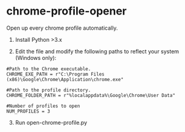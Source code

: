 # chrome-profile-opener
Open up every chrome profile automatically.

1. Install Python >3.x

2. Edit the file and modify the following paths to reflect your system (Windows only):
```
#Path to the Chrome executable.
CHROME_EXE_PATH = r"C:\Program Files (x86)\Google\Chrome\Application\chrome.exe"

#Path to the profile directory.
CHROME_FOLDER_PATH = r"%localappdata%\Google\Chrome\User Data"

#Number of profiles to open
NUM_PROFILES = 3
```


3. Run open-chrome-profile.py
